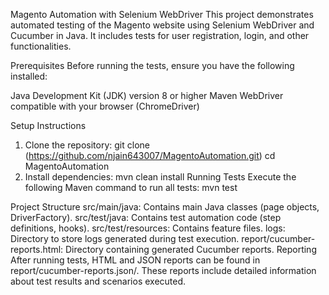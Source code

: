 Magento Automation with Selenium WebDriver
This project demonstrates automated testing of the Magento website using Selenium WebDriver and Cucumber in Java. It includes tests for user registration, login, and other functionalities.

Prerequisites
Before running the tests, ensure you have the following installed:

Java Development Kit (JDK) version 8 or higher
Maven
WebDriver compatible with your browser (ChromeDriver)

Setup Instructions
1. Clone the repository:
    git clone (https://github.com/njain643007/MagentoAutomation.git)
    cd MagentoAutomation
2. Install dependencies:
    mvn clean install
Running Tests
  Execute the following Maven command to run all tests:
    mvn test

Project Structure
  src/main/java: Contains main Java classes (page objects, DriverFactory).
  src/test/java: Contains test automation code (step definitions, hooks).
  src/test/resources: Contains feature files.
  logs: Directory to store logs generated during test execution.
  report/cucumber-reports.html: Directory containing generated Cucumber reports.
Reporting
After running tests, HTML and JSON reports can be found in report/cucumber-reports.json/. These reports include detailed information about test results and scenarios executed.
